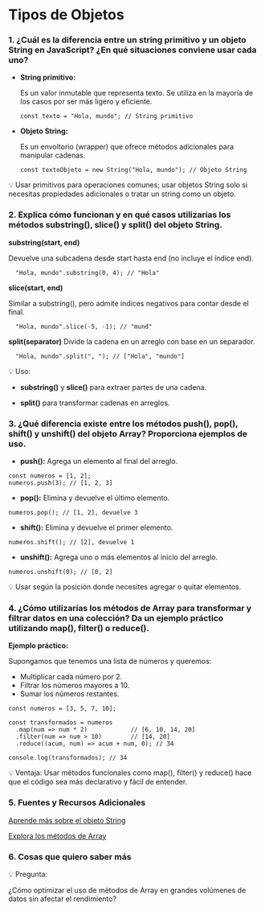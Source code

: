 # **Tipos de Objetos**

### **1. ¿Cuál es la diferencia entre un string primitivo y un objeto String en JavaScript? ¿En qué situaciones conviene usar cada uno?**  
- **String primitivo:**
  
  Es un valor inmutable que representa texto. Se utiliza en la mayoría de los casos por ser más ligero y eficiente.  
  ```
  const texto = "Hola, mundo"; // String primitivo
  ```
- **Objeto String:**

  Es un envoltorio (wrapper) que ofrece métodos adicionales para manipular cadenas.
  ```
  const textoObjeto = new String("Hola, mundo"); // Objeto String
  ```
💡 Usar primitivos para operaciones comunes; usar objetos String solo si necesitas propiedades adicionales o tratar un string como un objeto.

### **2. Explica cómo funcionan y en qué casos utilizarías los métodos substring(), slice() y split() del objeto String.**

**substring(start, end)**

  Devuelve una subcadena desde start hasta end (no incluye el índice end).
```
  "Hola, mundo".substring(0, 4); // "Hola"
```
**slice(start, end)**
  
  Similar a substring(), pero admite índices negativos para contar desde el final.
```
  "Hola, mundo".slice(-5, -1); // "mund"
```
  **split(separator)**
  Divide la cadena en un arreglo con base en un separador.
```
  "Hola, mundo".split(", "); // ["Hola", "mundo"]
```
💡 Uso:

- **substring()** y **slice()** para extraer partes de una cadena.

- **split()** para transformar cadenas en arreglos.
### **3. ¿Qué diferencia existe entre los métodos push(), pop(), shift() y unshift() del objeto Array? Proporciona ejemplos de uso.**

- **push():** Agrega un elemento al final del arreglo.
```
const numeros = [1, 2];
numeros.push(3); // [1, 2, 3]
```
- **pop():** Elimina y devuelve el último elemento.
```
numeros.pop(); // [1, 2], devuelve 3
```
- **shift():** Elimina y devuelve el primer elemento.
```
numeros.shift(); // [2], devuelve 1
```
- **unshift():** Agrega uno o más elementos al inicio del arreglo.
```
numeros.unshift(0); // [0, 2]
```
💡 Usar según la posición donde necesites agregar o quitar elementos.

### **4. ¿Cómo utilizarías los métodos de Array para transformar y filtrar datos en una colección? Da un ejemplo práctico utilizando map(), filter() o reduce().**

**Ejemplo práctico:**

Supongamos que tenemos una lista de números y queremos:

- Multiplicar cada número por 2.
- Filtrar los números mayores a 10.
- Sumar los números restantes.
```
const numeros = [3, 5, 7, 10];

const transformados = numeros
  .map(num => num * 2)            // [6, 10, 14, 20]
  .filter(num => num > 10)        // [14, 20]
  .reduce((acum, num) => acum + num, 0); // 34

console.log(transformados); // 34
```
💡 Ventaja: Usar métodos funcionales como map(), filter() y reduce() hace que el código sea más declarativo y fácil de entender.

### **5. Fuentes y Recursos Adicionales**

[Aprende más sobre el objeto String](https://developer.mozilla.org/es/docs/Web/JavaScript/Reference/Global_Objects/String)

[Explora los métodos de Array](https://developer.mozilla.org/es/docs/Web/JavaScript/Reference/Global_Objects/Array)

### **6. Cosas que quiero saber más**

💡 Pregunta:

¿Cómo optimizar el uso de métodos de Array en grandes volúmenes de datos sin afectar el rendimiento?
